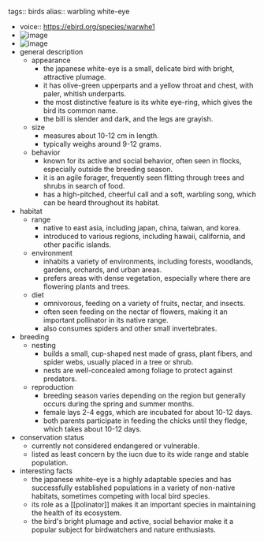 tags:: birds
alias:: warbling white-eye

- voice:: https://ebird.org/species/warwhe1
- ![image](https://ipfs.io/ipfs/QmZSCJbc1fSWhxmyZPoUN1iHt3ark1PGyBRpwSMCefjXpU)
- ![image](https://ipfs.io/ipfs/QmRGcVLWuW52RjQijKU53d18Y2SN5GnCooff2mXRFSa7rD)
- general description
	- appearance
		- the japanese white-eye is a small, delicate bird with bright, attractive plumage.
		- it has olive-green upperparts and a yellow throat and chest, with paler, whitish underparts.
		- the most distinctive feature is its white eye-ring, which gives the bird its common name.
		- the bill is slender and dark, and the legs are grayish.
	- size
		- measures about 10-12 cm in length.
		- typically weighs around 9-12 grams.
	- behavior
		- known for its active and social behavior, often seen in flocks, especially outside the breeding season.
		- it is an agile forager, frequently seen flitting through trees and shrubs in search of food.
		- has a high-pitched, cheerful call and a soft, warbling song, which can be heard throughout its habitat.
- habitat
	- range
		- native to east asia, including japan, china, taiwan, and korea.
		- introduced to various regions, including hawaii, california, and other pacific islands.
	- environment
		- inhabits a variety of environments, including forests, woodlands, gardens, orchards, and urban areas.
		- prefers areas with dense vegetation, especially where there are flowering plants and trees.
	- diet
		- omnivorous, feeding on a variety of fruits, nectar, and insects.
		- often seen feeding on the nectar of flowers, making it an important pollinator in its native range.
		- also consumes spiders and other small invertebrates.
- breeding
	- nesting
		- builds a small, cup-shaped nest made of grass, plant fibers, and spider webs, usually placed in a tree or shrub.
		- nests are well-concealed among foliage to protect against predators.
	- reproduction
		- breeding season varies depending on the region but generally occurs during the spring and summer months.
		- female lays 2-4 eggs, which are incubated for about 10-12 days.
		- both parents participate in feeding the chicks until they fledge, which takes about 10-12 days.
- conservation status
	- currently not considered endangered or vulnerable.
	- listed as least concern by the iucn due to its wide range and stable population.
- interesting facts
	- the japanese white-eye is a highly adaptable species and has successfully established populations in a variety of non-native habitats, sometimes competing with local bird species.
	- its role as a [[polinator]] makes it an important species in maintaining the health of its ecosystem.
	- the bird's bright plumage and active, social behavior make it a popular subject for birdwatchers and nature enthusiasts.